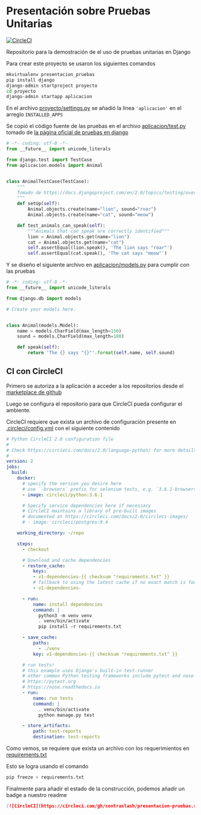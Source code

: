 # Presentación sobre Pruebas Unitarias

[![CircleCI](https://circleci.com/gh/contraslash/presentacion-pruebas.svg?style=svg)](https://circleci.com/gh/contraslash/presentacion-pruebas)

Repositorio para la demostración de el uso de pruebas unitarias en Django

Para crear este proyecto se usaron los siguientes comandos

```bash
mkvirtualenv presentacion_pruebas
pip install django
django-admin startproject proyecto
cd proyecto
django-admin startapp aplicacion
```

En el archivo [proyecto/settings.py](proyecto/settings.py) se añadió la línea `'aplicacion'` en el arreglo `INSTALLED_APPS`

Se copió el código fuente de las pruebas en el archivo [aplicacion/test.py](aplicacion/test.py) tomado de [la página oficial de pruebas en django](https://docs.djangoproject.com/en/2.0/topics/testing/overview/)

```python
# -*- coding: utf-8 -*-
from __future__ import unicode_literals

from django.test import TestCase
from aplicacion.models import Animal


class AnimalTestCase(TestCase):
    """
    Tomado de https://docs.djangoproject.com/en/2.0/topics/testing/overview/
    """
    def setUp(self):
        Animal.objects.create(name="lion", sound="roar")
        Animal.objects.create(name="cat", sound="meow")

    def test_animals_can_speak(self):
        """Animals that can speak are correctly identified"""
        lion = Animal.objects.get(name="lion")
        cat = Animal.objects.get(name="cat")
        self.assertEqual(lion.speak(), 'The lion says "roar"')
        self.assertEqual(cat.speak(), 'The cat says "meow"')

```

Y se diseño el siguiente archivo en [aplicacion/models.py](aplicacion/models.py) para
cumplir con las pruebas

```python
# -*- coding: utf-8 -*-
from __future__ import unicode_literals

from django.db import models

# Create your models here.


class Animal(models.Model):
    name = models.CharField(max_length=150)
    sound = models.CharField(max_length=100)

    def speak(self):
        return 'The {} says "{}"'.format(self.name, self.sound)

```


## CI con CircleCI

Primero se autoriza a la aplicación a acceder a los repositorios desde el [marketplace de github](https://github.com/marketplace/circleci)

Luego se configura el repositorio para que CircleCI pueda configurar el ambiente.

CircleCI requiere que exista un archivo de configuración presente en [.circleci/config.yml](.circleci/config.yml) con el siguiente contenido

```yaml
# Python CircleCI 2.0 configuration file
#
# Check https://circleci.com/docs/2.0/language-python/ for more details
#
version: 2
jobs:
  build:
    docker:
      # specify the version you desire here
      # use `-browsers` prefix for selenium tests, e.g. `3.6.1-browsers`
      - image: circleci/python:3.6.1

      # Specify service dependencies here if necessary
      # CircleCI maintains a library of pre-built images
      # documented at https://circleci.com/docs/2.0/circleci-images/
      # - image: circleci/postgres:9.4

    working_directory: ~/repo

    steps:
      - checkout

      # Download and cache dependencies
      - restore_cache:
          keys:
          - v1-dependencies-{{ checksum "requirements.txt" }}
          # fallback to using the latest cache if no exact match is found
          - v1-dependencies-

      - run:
          name: install dependencies
          command: |
            python3 -m venv venv
            . venv/bin/activate
            pip install -r requirements.txt

      - save_cache:
          paths:
            - ./venv
          key: v1-dependencies-{{ checksum "requirements.txt" }}

      # run tests!
      # this example uses Django's built-in test-runner
      # other common Python testing frameworks include pytest and nose
      # https://pytest.org
      # https://nose.readthedocs.io
      - run:
          name: run tests
          command: |
            . venv/bin/activate
            python manage.py test

      - store_artifacts:
          path: test-reports
          destination: test-reports

```

Como vemos, se requiere que exista un archivo con los requerimientos en [requirements.txt](requirements.txt)

Esto se logra usando el comando

```bash
pip freeze > requirements.txt
```

Finalmente para añadir el estado de la construcción, podemos añadir un badge a nuestro readme

```markdown
[![CircleCI](https://circleci.com/gh/contraslash/presentacion-pruebas.svg?style=svg)](https://circleci.com/gh/contraslash/presentacion-pruebas)
```